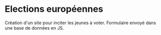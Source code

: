 # Elections européennes
Création d'un site pour inciter les jeunes à voter. Formulaire envoyé dans une base de données en JS.
